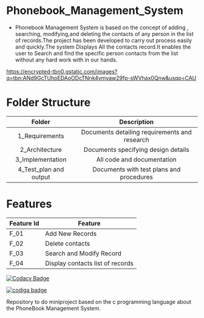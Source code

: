 # Phonebook_Management_System

* Phonebook Management System is based on the concept of  adding , searching, modifying,and deleting the contacts of any person in the list of records.The project has been developed to carry out process easily and quickly.The system Displays All the contacts record.It enables the user to Search  and find the specific person contacts from the list without any hard work with in our hands.

https://encrypted-tbn0.gstatic.com/images?q=tbn:ANd9GcTUhoEDAoODcTNnk4ymyaw29fp-sWVhax0Qnw&usqp=CAU

# Folder Structure
|Folder|	Description|
|:---:|:---:|
|1_Requirements|	Documents detailing requirements and research|
|2_Architecture|	Documents specifying design details|
|3_Implementation	|All code and documentation|
|4_Test_plan and output|	Documents with test plans and procedures|

# Features
|Feature Id|	Feature|
|---|----|
|F_01|	Add New Records |
|F_02|	Delete contacts |
|F_03|   Search  and Modify Record  |
|F_04|	Display contacts list of records|


[![Codacy Badge](https://app.codacy.com/project/badge/Grade/6a75ede2fab74ad1b286b5a551b7abae)](https://www.codacy.com/gh/1g1o0w1r1i/M1_Phonebook_Management_system/dashboard?utm_source=github.com&amp;utm_medium=referral&amp;utm_content=1g1o0w1r1i/M1_Phonebook_Management_system&amp;utm_campaign=Badge_Grade)

<a href="https://app.codiga.io/public/user/github/1g1o0w1r1i">
   <img src="https://api.codiga.io/public/badge/user/github/1g1o0w1r1i?style=light" alt="codiga badge" />
</a>

Repository to do miniproject based on the c programming language about the PhoneBook Management System.
